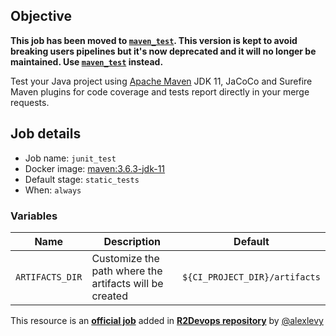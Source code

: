 ## Objective

**This job has been moved to [`maven_test`](/jobs/static_tests/maven_test/).
This version is kept to avoid breaking users pipelines but it's now deprecated
and it will no longer be maintained.  Use
[`maven_test`](/jobs/static_tests/maven_test/) instead.**

Test your Java project using [Apache Maven](http://maven.apache.org/) JDK 11, JaCoCo and Surefire Maven plugins for code coverage and tests report directly in your merge requests.

## Job details

* Job name: `junit_test`
* Docker image: [maven:3.6.3-jdk-11](https://hub.docker.com/_/maven)
* Default stage: `static_tests`
* When: `always`

### Variables
| Name | Description | Default |
| ---- | ------------| ------- |
| `ARTIFACTS_DIR` | Customize the path where the artifacts will be created | `${CI_PROJECT_DIR}/artifacts` |

This resource is an **[official job](https://docs.r2devops.io/faq-labels/)** added in [**R2Devops repository**](https://gitlab.com/r2devops/hub) by [@alexlevy](https://gitlab.com/alexlevy)